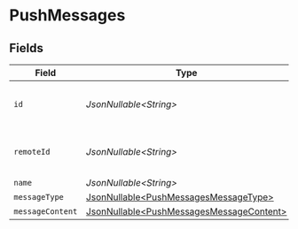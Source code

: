 # PushMessages


## Fields

| Field                                                                                              | Type                                                                                               | Required                                                                                           | Description                                                                                        | Example                                                                                            |
| -------------------------------------------------------------------------------------------------- | -------------------------------------------------------------------------------------------------- | -------------------------------------------------------------------------------------------------- | -------------------------------------------------------------------------------------------------- | -------------------------------------------------------------------------------------------------- |
| `id`                                                                                               | *JsonNullable\<String>*                                                                            | :heavy_minus_sign:                                                                                 | Unique identifier                                                                                  | 8187e5da-dc77-475e-9949-af0f1fa4e4e3                                                               |
| `remoteId`                                                                                         | *JsonNullable\<String>*                                                                            | :heavy_minus_sign:                                                                                 | Provider's unique identifier                                                                       | 8187e5da-dc77-475e-9949-af0f1fa4e4e3                                                               |
| `name`                                                                                             | *JsonNullable\<String>*                                                                            | :heavy_minus_sign:                                                                                 | N/A                                                                                                |                                                                                                    |
| `messageType`                                                                                      | [JsonNullable\<PushMessagesMessageType>](../../models/components/PushMessagesMessageType.md)       | :heavy_minus_sign:                                                                                 | N/A                                                                                                |                                                                                                    |
| `messageContent`                                                                                   | [JsonNullable\<PushMessagesMessageContent>](../../models/components/PushMessagesMessageContent.md) | :heavy_minus_sign:                                                                                 | N/A                                                                                                |                                                                                                    |